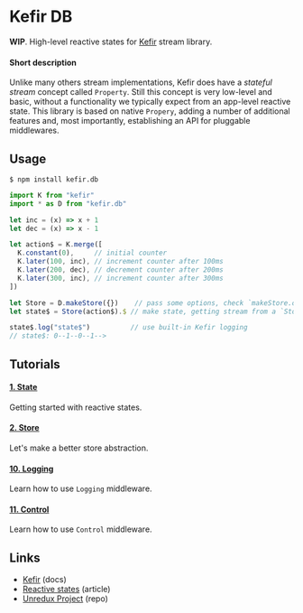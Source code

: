 # Kefir DB

**WIP**. High-level reactive states for [Kefir](kefirjs.github.io/kefir) stream library.

#### Short description

Unlike many others stream implementations, Kefir does have a *stateful stream* concept called `Property`.
Still this concept is very low-level and basic, without a functionality we typically expect from
an app-level reactive state. This library is based on native `Propery`, adding a number of additional features
and, most importantly, establishing an API for pluggable middlewares.

## Usage

```
$ npm install kefir.db
```

```js
import K from "kefir"
import * as D from "kefir.db"

let inc = (x) => x + 1
let dec = (x) => x - 1

let action$ = K.merge([
  K.constant(0),     // initial counter
  K.later(100, inc), // increment counter after 100ms
  K.later(200, dec), // decrement counter after 200ms
  K.later(300, inc), // increment counter after 300ms
])

let Store = D.makeStore({})    // pass some options, check `makeStore.options` or docs
let state$ = Store(action$).$ // make state, getting stream from a `Store(..)` call

state$.log("state$")          // use built-in Kefir logging
// state$: 0--1--0--1-->
```

## Tutorials

#### [1. State](./tutorials/1.state)

Getting started with reactive states.

#### [2. Store](./tutorials/2.store)

Let's make a better store abstraction.

#### [10. Logging](./tutorials/10.log)

Learn how to use `Logging` middleware.

#### [11. Control](./tutorials/11.control)

Learn how to use `Control` middleware.

## Links

* [Kefir](https://kefirjs.github.io/kefir) (docs)
* [Reactive states](https://github.com/ivan-kleshnin/reactive-states) (article)
* [Unredux Project](https://github.com/ivan-kleshnin/unredux) (repo)
